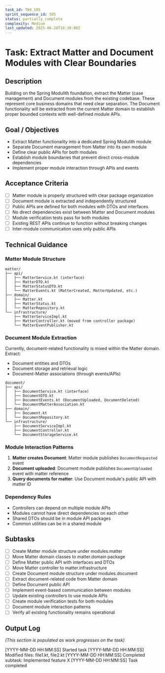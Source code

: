 ```yaml
---
task_id: T04_S05
sprint_sequence_id: S05
status: partially_complete
complexity: Medium
last_updated: 2025-06-28T10:30:00Z
---
```


# Task: Extract Matter and Document Modules with Clear Boundaries

## Description
Building on the Spring Modulith foundation, extract the Matter (case management) and Document modules from the existing codebase. These represent core business domains that need clear separation. The Document functionality will be extracted from the current Matter domain to establish proper bounded contexts with well-defined module APIs.

## Goal / Objectives
- Extract Matter functionality into a dedicated Spring Modulith module
- Separate Document management from Matter into its own module
- Define clear public APIs for both modules
- Establish module boundaries that prevent direct cross-module dependencies
- Implement proper module interaction through APIs and events

## Acceptance Criteria
- [ ] Matter module is properly structured with clear package organization
- [ ] Document module is extracted and independently structured
- [ ] Public APIs are defined for both modules with DTOs and interfaces
- [ ] No direct dependencies exist between Matter and Document modules
- [ ] Module verification tests pass for both modules
- [ ] Existing REST APIs continue to function without breaking changes
- [ ] Inter-module communication uses only public APIs

## Technical Guidance

### Matter Module Structure
```
matter/
├── api/
│   ├── MatterService.kt (interface)
│   ├── MatterDTO.kt
│   ├── MatterStatusDTO.kt
│   └── MatterEvents.kt (MatterCreated, MatterUpdated, etc.)
├── domain/
│   ├── Matter.kt
│   ├── MatterStatus.kt
│   └── MatterRepository.kt
└── infrastructure/
    ├── MatterServiceImpl.kt
    ├── MatterController.kt (moved from controller package)
    └── MatterEventPublisher.kt
```

### Document Module Extraction
Currently, document-related functionality is mixed within the Matter domain. Extract:
- Document entities and DTOs
- Document storage and retrieval logic
- Document-Matter associations (through events/APIs)

```
document/
├── api/
│   ├── DocumentService.kt (interface)
│   ├── DocumentDTO.kt
│   ├── DocumentEvents.kt (DocumentUploaded, DocumentDeleted)
│   └── DocumentMatterAssociation.kt
├── domain/
│   ├── Document.kt
│   └── DocumentRepository.kt
└── infrastructure/
    ├── DocumentServiceImpl.kt
    ├── DocumentController.kt
    └── DocumentStorageService.kt
```

### Module Interaction Patterns
1. **Matter creates Document**: Matter module publishes `DocumentRequested` event
2. **Document uploaded**: Document module publishes `DocumentUploaded` event with matter reference
3. **Query documents for matter**: Use Document module's public API with matter ID

### Dependency Rules
- Controllers can depend on multiple module APIs
- Modules cannot have direct dependencies on each other
- Shared DTOs should be in module API packages
- Common utilities can be in a shared module

## Subtasks
- [ ] Create Matter module structure under modules.matter
- [ ] Move Matter domain classes to matter.domain package
- [ ] Define Matter public API with interfaces and DTOs
- [ ] Move Matter controller to matter.infrastructure
- [ ] Create Document module structure under modules.document
- [ ] Extract document-related code from Matter domain
- [ ] Define Document public API
- [ ] Implement event-based communication between modules
- [ ] Update existing controllers to use module APIs
- [ ] Create module verification tests for both modules
- [ ] Document module interaction patterns
- [ ] Verify all existing functionality remains operational

## Output Log
*(This section is populated as work progresses on the task)*

[YYYY-MM-DD HH:MM:SS] Started task
[YYYY-MM-DD HH:MM:SS] Modified files: file1.kt, file2.kt
[YYYY-MM-DD HH:MM:SS] Completed subtask: Implemented feature X
[YYYY-MM-DD HH:MM:SS] Task completed